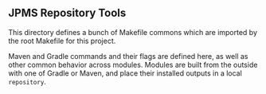 
## JPMS Repository Tools

This directory defines a bunch of Makefile commons which are imported by the root Makefile for this project.

Maven and Gradle commands and their flags are defined here, as well as other common behavior across modules. Modules are built from the outside with one of Gradle or Maven, and place their installed outputs in a local `repository`.
